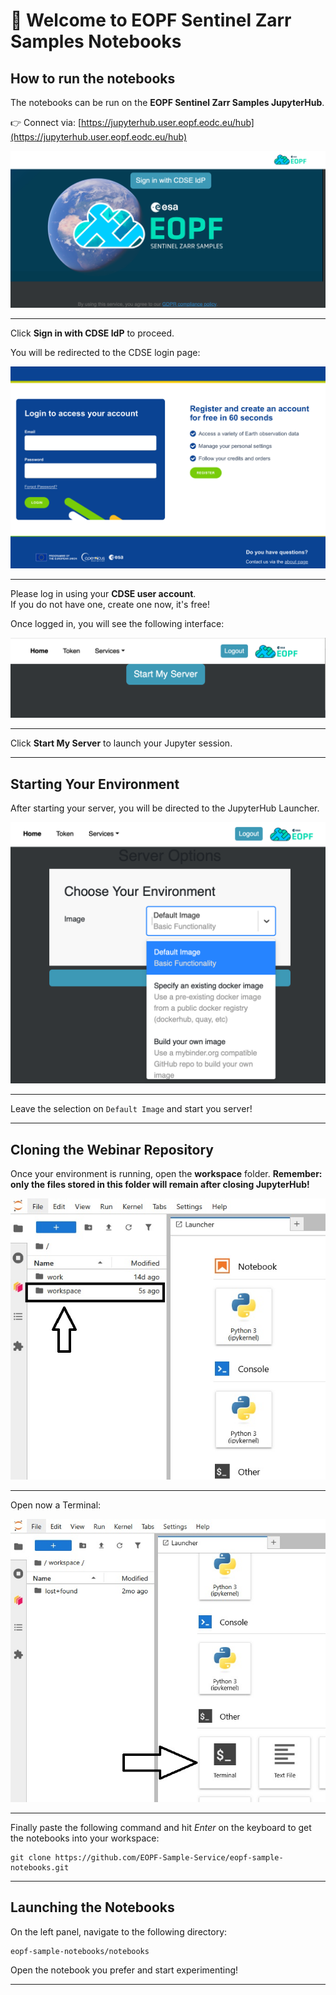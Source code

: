 # 👋 Welcome to EOPF Sentinel Zarr Samples Notebooks

## How to run the notebooks

The notebooks can be run on the **EOPF Sentinel Zarr Samples JupyterHub**.

👉 Connect via: [https://jupyterhub.user.eopf.eodc.eu/hub](https://jupyterhub.user.eopf.eodc.eu/hub)

![Screenshot: JupyterHub Login Page](static/Hub_login.png)

---

Click **Sign in with CDSE IdP** to proceed.

You will be redirected to the CDSE login page:

![Screenshot: CDSE Login Page](static/CDSE_login.png)

---

Please log in using your **CDSE user account**.  
If you do not have one, create one now, it's free!

Once logged in, you will see the following interface:

![Screenshot: Start Server](static/Start_hub.png)

---

Click **Start My Server** to launch your Jupyter session.

---

## Starting Your Environment

After starting your server, you will be directed to the JupyterHub Launcher.

![Screenshot: Environment Selection](static/Choose_env.png)

---

Leave the selection on `Default Image` and start you server!

---

## Cloning the Webinar Repository

Once your environment is running, open the **workspace** folder.
**Remember: only the files stored in this folder will remain after closing JupyterHub!**

![Screenshot: Workspace](static/workspace_click.jpg)

---

Open now a Terminal:

![Screenshot: Terminal](static/terminal_click.jpg)

---

Finally paste the following command and hit _Enter_ on the keyboard to get the notebooks into your workspace:

```
git clone https://github.com/EOPF-Sample-Service/eopf-sample-notebooks.git
```

---

## Launching the Notebooks

On the left panel, navigate to the following directory:

```
eopf-sample-notebooks/notebooks
```

Open the notebook you prefer and start experimenting!

---
